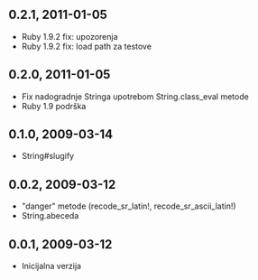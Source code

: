 ## 0.2.1, 2011-01-05
* Ruby 1.9.2 fix: upozorenja
* Ruby 1.9.2 fix: load path za testove

## 0.2.0, 2011-01-05
* Fix nadogradnje Stringa upotrebom String.class_eval metode
* Ruby 1.9 podrška

## 0.1.0, 2009-03-14
* String#slugify

## 0.0.2, 2009-03-12
* "danger" metode (recode_sr_latin!, recode_sr_ascii_latin!)
* String.abeceda

## 0.0.1, 2009-03-12
* Inicijalna verzija
